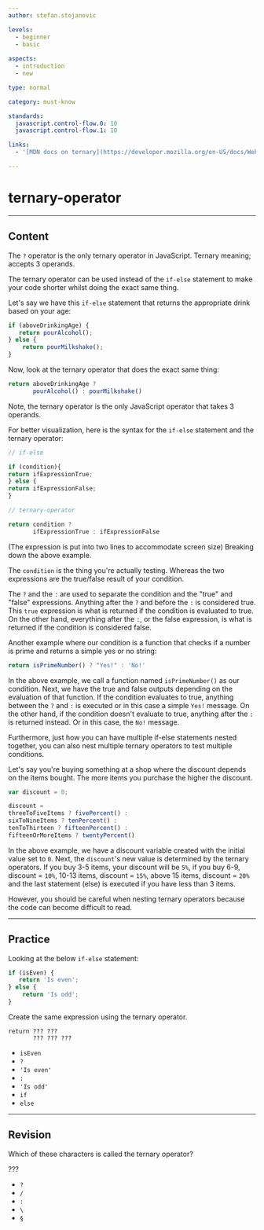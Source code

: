 ```yaml
---
author: stefan.stojanovic

levels:
  - beginner
  - basic
  
aspects:
  - introduction
  - new

type: normal

category: must-know

standards: 
  javascript.control-flow.0: 10
  javascript.control-flow.1: 10

links:
  - '[MDN docs on ternary](https://developer.mozilla.org/en-US/docs/Web/JavaScript/Reference/Operators/Conditional_Operator){website}'

---
```

# ternary-operator
---
## Content

The `?` operator is the only ternary operator in JavaScript. Ternary meaning; accepts 3 operands.

The ternary operator can be used instead of the `if-else` statement to make your code shorter whilst doing the exact same thing.

Let's say we have this `if-else` statement that returns the appropriate drink based on your age:
```javascript
if (aboveDrinkingAge) {
   return pourAlcohol();
} else {
    return pourMilkshake();
}
```
Now, look at the ternary operator that does the exact same thing:
```javascript
return aboveDrinkingAge ? 
       pourAlcohol() : pourMilkshake()  
```

Note, the ternary operator is the only JavaScript operator that takes 3 operands.

For better visualization, here is the syntax for the `if-else` statement and the ternary operator:
```javascript
// if-else

if (condition){
return ifExpressionTrue;
} else {
return ifExpressionFalse;
}

// ternary-operator

return condition ? 
       ifExpressionTrue : ifExpressionFalse
```
(The expression is put into two lines to accommodate screen size)
Breaking down the above example.

The `condition` is the thing you're actually testing. Whereas the two expressions are the true/false result of your condition. 

The `?` and the `:` are used to separate the condition and the "true" and "false" expressions. Anything after the `?` and before the `:` is considered true. This `true` expression is what is returned if the condition is evaluated to true. On the other hand, everything after the `:`, or the false expression, is what is returned if the condition is considered false.

Another example where our condition is a function that checks if a number is prime and returns a simple yes or no string:
```javascript
return isPrimeNumber() ? "Yes!" : 'No!'  
```

In the above example, we call a function named `isPrimeNumber()` as our condition. Next, we have the true and false outputs depending on the evaluation of that function. If the condition evaluates to true, anything between the `?` and `:` is executed or in this case a simple `Yes!` message. On the other hand, if the condition doesn't evaluate to true, anything after the `:` is returned instead. Or in this case, the `No!` message.

Furthermore, just how you can have multiple if-else statements nested together, you can also nest multiple ternary operators to test multiple conditions. 

Let's say you're buying something at a shop where the discount depends on the items bought. The more items you purchase the higher the discount.
```javascript
var discount = 0;

discount = 
threeToFiveItems ? fivePercent() : 
sixToNineItems ? tenPercent() : 
tenToThirteen ? fifteenPercent() :
fifteenOrMoreItems ? twentyPercent()
```

In the above example, we have a discount variable created with the initial value set to `0`. Next, the `discount`'s new value is determined by the ternary operators. If you buy 3-5 items, your discount will be `5%`, if you buy 6-9, discount = `10%`, 10-13 items, discount = `15%`, above 15 items, discount = `20%` and the last statement (else) is executed if you have less than 3 items.

However, you should be careful when nesting ternary operators because the code can become difficult to read.

---
## Practice

Looking at the below `if-else` statement:
```javascript
if (isEven) {
   return 'Is even';
} else {
    return 'Is odd';
}
```
Create the same expression using the ternary operator.
```
return ??? ??? 
       ??? ??? ???
```

* `isEven`
* `?`
* `'Is even'`
* `:`
* `'Is odd'`
* `if`
* `else`


---
## Revision

Which of these characters is called the ternary operator?

???

* `?`
* `/`
* `:`
* `\`
* `§`

